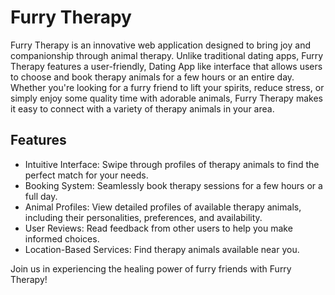 # Furry Therapy

Furry Therapy is an innovative web application designed to bring joy and companionship through animal therapy. Unlike traditional dating apps, Furry Therapy features a user-friendly, Dating App like interface that allows users to choose and book therapy animals for a few hours or an entire day. Whether you're looking for a furry friend to lift your spirits, reduce stress, or simply enjoy some quality time with adorable animals, Furry Therapy makes it easy to connect with a variety of therapy animals in your area.

## Features
- Intuitive Interface: Swipe through profiles of therapy animals to find the perfect match for your needs.
- Booking System: Seamlessly book therapy sessions for a few hours or a full day.
- Animal Profiles: View detailed profiles of available therapy animals, including their personalities, preferences, and availability.
- User Reviews: Read feedback from other users to help you make informed choices.
- Location-Based Services: Find therapy animals available near you.

Join us in experiencing the healing power of furry friends with Furry Therapy!